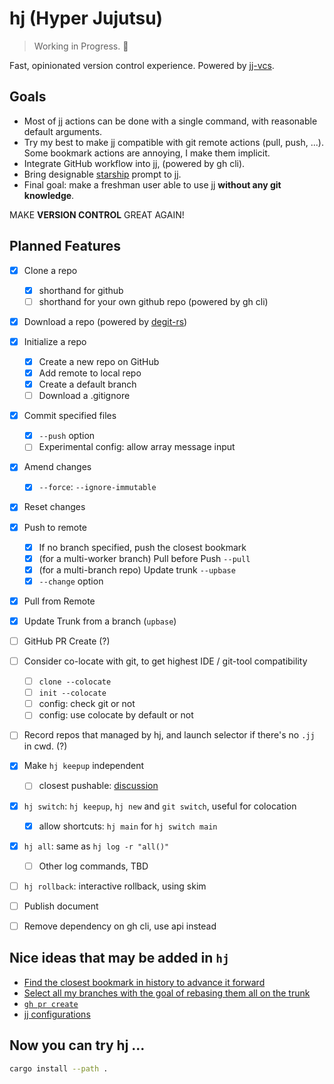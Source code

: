 # hj (Hyper Jujutsu)

> Working in Progress. 🚧

Fast, opinionated version control experience. Powered by [jj-vcs](https://github.com/jj-vcs/jj).

## Goals

- Most of jj actions can be done with a single command, with reasonable default arguments.
- Try my best to make jj compatible with git remote actions (pull, push, ...). Some bookmark actions are annoying, I make them implicit.
- Integrate GitHub workflow into jj, (powered by gh cli).
- Bring designable [starship](https://starship.rs/) prompt to jj.
- Final goal: make a freshman user able to use jj **without any git knowledge**.

MAKE **VERSION CONTROL** GREAT AGAIN!

## Planned Features
- [x] Clone a repo
  - [x] shorthand for github
  - [ ] shorthand for your own github repo (powered by gh cli)
- [x] Download a repo (powered by [degit-rs](https://github.com/psnszsn/degit-rs))
- [x] Initialize a repo
  - [x] Create a new repo on GitHub
  - [x] Add remote to local repo
  - [x] Create a default branch
  - [ ] Download a .gitignore
- [x] Commit specified files
  - [x] `--push` option
  - [ ] Experimental config: allow array message input
- [x] Amend changes
  - [x] `--force`: `--ignore-immutable`
- [x] Reset changes
- [x] Push to remote
  - [x] If no branch specified, push the closest bookmark
  - [x] (for a multi-worker branch) Pull before Push `--pull`
  - [x] (for a multi-branch repo) Update trunk `--upbase`
  - [x] `--change` option
- [x] Pull from Remote
- [x] Update Trunk from a branch (`upbase`)
- [ ] GitHub PR Create (?)
- [ ] Consider co-locate with git, to get highest IDE / git-tool compatibility
  - [ ] `clone --colocate`
  - [ ] `init --colocate`
  - [ ] config: check git or not
  - [ ] config: use colocate by default or not
- [ ] Record repos that managed by hj, and launch selector if there's no `.jj` in cwd. (?)
- [x] Make `hj keepup` independent
  - [ ] closest pushable: [discussion](https://github.com/jj-vcs/jj/discussions/5568#discussioncomment-13007551) 
- [x] `hj switch`: `hj keepup`, `hj new` and `git switch`, useful for colocation
  - [x] allow shortcuts: `hj main` for `hj switch main`
- [x] `hj all`: same as `hj log -r "all()"`
  - [ ] Other log commands, TBD
- [ ] `hj rollback`: interactive rollback, using skim
- [ ] Publish document

- [ ] Remove dependency on gh cli, use api instead

## Nice ideas that may be added in `hj`

- [Find the closest bookmark in history to advance it forward](https://github.com/jj-vcs/jj/discussions/5568)
- [Select all my branches with the goal of rebasing them all on the trunk](https://github.com/jj-vcs/jj/discussions/4974)
- [`gh pr create`](https://github.com/jj-vcs/jj/discussions/6279)
- [jj configurations](https://github.com/jj-vcs/jj/discussions/5812)

## Now you can try hj ...

```bash
cargo install --path .
```
